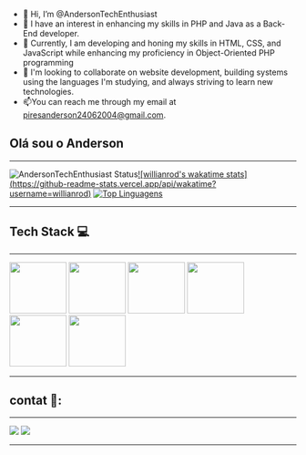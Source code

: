 - 👋 Hi, I’m @AndersonTechEnthusiast
- 👀 I have an interest in enhancing my skills in PHP and Java as a Back-End developer.
- 🌱 Currently, I am developing and honing my skills in HTML, CSS, and JavaScript while enhancing my proficiency in Object-Oriented PHP programming
- 💞️ I'm looking to collaborate on website development, building systems using the languages I'm studying, and always striving to learn new technologies.
- 📫You can reach me through my email at piresanderson24062004@gmail.com.

## Olá sou o Anderson 
***
![AndersonTechEnthusiast Status](https://github-readme-stats.vercel.app/api?username=AndersonTechEnthusiast&show_icons=true)[![willianrod's wakatime stats]
(https://github-readme-stats.vercel.app/api/wakatime?username=willianrod)](https://github.com/anuraghazra/github-readme-stats)
[![Top Linguagens](https://github-readme-stats.vercel.app/api/top-langs/?username=AndersonTechEnthusiast&layout=compact)](https://github.com/anuraghazra/github-readme-stats)
***

## Tech Stack :computer:
***
<div>
  <img width=100 height=90 src="https://cdn.jsdelivr.net/gh/devicons/devicon/icons/html5/html5-original-wordmark.svg"/>
  <img width=100 height=90 src="https://cdn.jsdelivr.net/gh/devicons/devicon/icons/css3/css3-original-wordmark.svg"/>
  <img width=100 height=90 src="https://cdn.jsdelivr.net/gh/devicons/devicon/icons/javascript/javascript-original.svg"/>
  <img width=100 height=90 src="https://cdn.jsdelivr.net/gh/devicons/devicon/icons/mysql/mysql-original-wordmark.svg"/>
  <img width=100 height=90 src="https://cdn.jsdelivr.net/gh/devicons/devicon/icons/php/php-original.svg"/>
  <img width=100 height=90 src="https://cdn.jsdelivr.net/gh/devicons/devicon/icons/github/github-original.svg"/>
</div>

***

## contat 📱:

***

<div>
  <a href="mailto:andersonpiresdacruz@gmail.com"><img src="https://img.shields.io/badge/Gmail-D14836?style=for-the-badge&logo=gmail&logoColor=white" target="_blank"></a>
  <a href="https://www.linkedin.com/in/anderson-pires-97131b247"><img src="https://img.shields.io/badge/LinkedIn-0077B5?style=for-the-badge&logo=linkedin&logoColor=white" target="_blank"></a>
</div>

***

